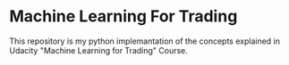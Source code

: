 # Machine Learning For Trading


This repository is my python implemantation of the concepts explained in Udacity "Machine Learning for Trading" Course.
